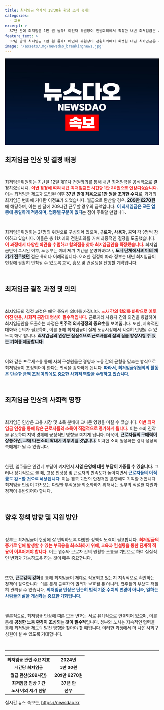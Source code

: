```yaml
---
title: 최저임금 역사적 1만30원 확정 소식 공개!
categories:
  - 고용
excerpt: >
  37년 만에 최저임금 1만 원 돌파! 이인재 위원장이 전원회의에서 확정한 내년 최저임금은 시간당 1만30원으로, 월급으로 환산 시 209만6270원에 달한다. 업종을 넘나드는 이 변화의 의미는? 지금 클릭해 확인해보세요!
feature_text: >
  37년 만에 최저임금 1만 원 돌파! 이인재 위원장이 전원회의에서 확정한 내년 최저임금은 시간당 1만30원으로, 월급으로 환산 시 209만6270원에 달한다. 업종을 넘나드는 이 변화의 의미는? 지금 클릭해 확인해보세요!
image: '/assets/img/newsdao_breakingnews.jpg'
---
```


<p><img src="/assets/img/newsdao_breakingnews.jpg" alt="implanttips 속보" /></p>

<h2 data-ke-size="size26">최저임금 인상 및 결정 배경</h2>

<p data-ke-size="size16">&nbsp;</p>

<p>최저임금위원회는 지난달 12일 제11차 전원회의를 통해 내년 최저임금을 공식적으로 결정하였습니다. <b><span style="color: #ee2323;">이번 결정에 따라 내년 최저임금은 시간당 1만 30원으로 인상되었습니다.</span></b> 이는 최저임금 제도가 도입된 이후 <strong>37년 만에 처음으로 1만 원을 초과한 수치</strong>로, 과거의 최저임금 변화에 커다란 이정표가 되었습니다. 월급으로 환산할 경우, <b><span style="background-color: #21538527;">209만 6270원</span></b>에 해당하며, 이는 한 달에 209시간 근무할 경우의 금액입니다. <b><span style="color: #1a5490;">이 최저임금은 모든 업종에 동일하게 적용되며, 업종별 구분이 없다</span></b>는 점이 주목할 만합니다.</p>

<p data-ke-size="size16">&nbsp;</p>

<p>최저임금위원회는 27명의 위원으로 구성되어 있으며, <b>근로자, 사용자, 공익</b> 각 9명씩 참여하고 있습니다. 이들은 총 11차례의 전원회의를 거쳐 최종적인 결정을 도출했습니다. <b><span style="color: #ee2323;">이 과정에서 다양한 의견을 수렴하고 합의점을 찾아 최저임금안을 확정했습니다.</span></b> 최저임금안이 고시된 이후, 노동부는 이의 제기 기간을 운영하였으나, <b><span style="background-color: #21538527;">노사 단체에서의 이의 제기가 전무했던</span></b> 점은 특히나 이례적입니다. 이러한 결정에 따라 정부는 내년 최저임금이 현장에 원활히 안착될 수 있도록 교육, 홍보 및 컨설팅을 진행할 계획입니다.</p>

<p data-ke-size="size16">&nbsp;</p>

<h2 data-ke-size="size26">최저임금 결정 과정 및 의의</h2>

<p data-ke-size="size16">&nbsp;</p>

<p>최저임금의 결정 과정은 매우 중요한 의미를 가집니다. <b><span style="color: #ee2323;">노사 간의 합의를 바탕으로 이루어진 만큼, 사회적 공감대 형성이 필수적입니다.</span></b> 근로자와 사용자 간의 의견을 통합하여 최저임금안을 도출하는 과정은 <b>민주적 의사결정의 중요性</b>를 보여줍니다. 또한, 지속적인 대화와 논의가 필요하며, 이를 통해 최저임금이 실제 노동시장에서 적절히 반영될 수 있도록 해야 합니다. <b><span style="background-color: #21538527;">최저임금의 인상은 실질적으로 근로자들의 삶의 질을 향상시킬 수 있는 기회를 제공합니다.</span></b></p>

<p data-ke-size="size16">&nbsp;</p>

<p>이와 같은 프로세스를 통해 사회 구성원들은 경영과 노동 간의 균형을 맞추는 방식으로 최저임금이 조정되어야 한다는 인식을 강화하게 됩니다. <b><span style="color: #1a5490;">따라서, 최저임금위원회의 활동은 단순한 금액 조정 이외에도 중요한 사회적 역할을 수행하고 있습니다.</span></b></p>

<p data-ke-size="size16">&nbsp;</p>

<h2 data-ke-size="size26">최저임금 인상의 사회적 영향</h2>

<p data-ke-size="size16">&nbsp;</p>

<p>최저임금 인상은 고용 시장 및 소득 분배에 크나큰 영향을 미칠 수 있습니다. <b><span style="color: #ee2323;">이번 최저임금 인상을 통해 많은 근로자들의 소득이 직접적으로 증가하게 됩니다.</span></b> 이는 소비 진작을 유도하여 지역 경제에 긍정적인 영향을 미치게 됩니다. 더욱이, <b><span style="background-color: #21538527;">근로자들의 구매력이 상승하면, 그에 따른 소비 확대가 이루어질 것입니다.</span></b> 이러한 소비 활성화는 경제 성장의 촉매제가 될 수 있습니다.</p>

<p data-ke-size="size16">&nbsp;</p>

<p>한편, 업주들은 인건비 부담이 커지면서 <b>사업 운영에 대한 부담이 가중될 수 있습니다.</b> 그러나 장기적으로 볼 때, 고용 안정성 및 근로자의 만족도가 높아지면서 <b><span style="color: #1a5490;">근로자들의 이직률도 감소할 것으로 예상됩니다.</span></b> 이는 결국 기업의 안정적인 운영에도 기여할 것입니다. 최저임금 인상이 가져오는 다양한 부작용을 최소화하기 위해서는 정부의 적절한 지원과 정책이 동반되어야 합니다.</p>

<p data-ke-size="size16">&nbsp;</p>

<h2 data-ke-size="size26">향후 정책 방향 및 지원 방안</h2>

<p data-ke-size="size16">&nbsp;</p>

<p>정부는 최저임금이 현장에 잘 안착하도록 다양한 정책적 노력이 필요합니다. <b><span style="color: #ee2323;">최저임금의 증가로 인해 발생할 수 있는 부작용을 최소화하기 위해, 교육과 컨설팅을 통한 단계적 적용이 이루어져야 합니다.</span></b> 이는 업주와 근로자 간의 원활한 소통을 기반으로 하여 실질적인 변화가 가능하도록 하는 것이 매우 중요합니다.</p>

<p data-ke-size="size16">&nbsp;</p>

<p>또한, <b><span style="background-color: #21538527;">근로감독 강화</span></b>를 통해 최저임금이 제대로 적용되고 있는지 지속적으로 확인하는 정책이 필요합니다. 이를 통해 근로자의 권리가 보호될 뿐 아니라, 업주들의 부담도 적절히 관리될 수 있습니다. <b><span style="color: #1a5490;">최저임금 인상은 단순히 법적 기준 수치의 변경이 아니라, 일하는 사람들의 삶을 개선하는 중요한 기회입니다.</span></b></p>

<p data-ke-size="size16">&nbsp;</p>

<p>결론적으로, 최저임금 인상에 따른 모든 변화는 서로 유기적으로 연결되어 있으며, 이를 통해 <strong>공정한 노동 환경이 조성되는 것이 필수적</strong>입니다. 정부와 노사는 지속적인 협력을 통해 최저임금 제도의 발전 방향을 찾아야 할 때입니다. 이러한 과정에서 더 나은 사회구성원이 될 수 있도록 기대합니다.</p>

<p data-ke-size="size16">&nbsp;</p>

<hr>

<table style="width: 100%; border-collapse: collapse;">
<tr>
<th style="text-align: center;"><b>최저임금 관련 주요 지표</b></th>
<th style="text-align: center;"><b>2024년</b></th>
</tr>
<tr>
<td style="text-align: center; height: 17px;"><b>시간당 최저임금</b></td>
<td style="text-align: center; height: 17px;"><b>1만 30원</b></td>
</tr>
<tr>
<td style="text-align: center; height: 17px;"><b>월급 환산(209시간)</b></td>
<td style="text-align: center; height: 17px;"><b>209만 6270원</b></td>
</tr>
<tr>
<td style="text-align: center; height: 17px;"><b>최저임금 인상 기간</b></td>
<td style="text-align: center; height: 17px;"><b>37년 만</b></td>
</tr>
<tr>
<td style="text-align: center; height: 17px;"><b>노사 이의 제기 현황</b></td>
<td style="text-align: center; height: 17px;"><b>전무</b></td>
</tr>
</table>
실시간 뉴스 속보는, <a href="https://newsdao.kr" rel="dofollow">https://newsdao.kr</a>


